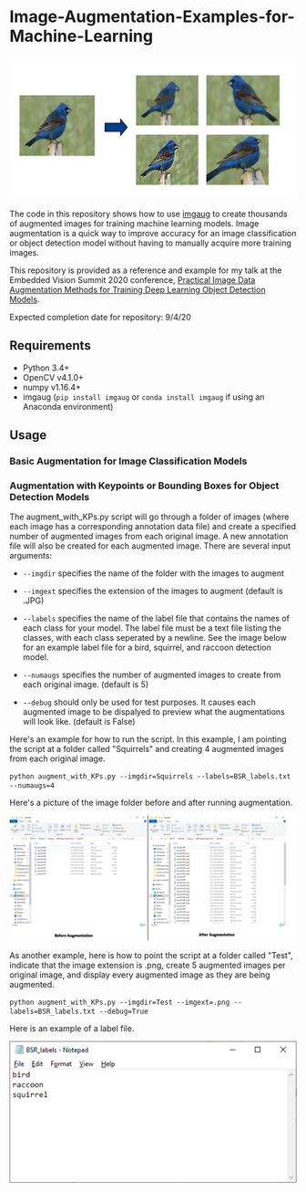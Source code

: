 # Image-Augmentation-Examples-for-Machine-Learning

<p align="center">
   <img src="doc/ImgaugExample.PNG" width="600" height="250">
</p>

The code in this repository shows how to use [imgaug](https://github.com/aleju/imgaug) to create thousands of augmented images for training machine learning models. Image augmentation is a quick way to improve accuracy for an image classification or object detection model without having to manually acquire more training images.

This repository is provided as a reference and example for my talk at the Embedded Vision Summit 2020 conference, [Practical Image Data Augmentation Methods for Training Deep Learning Object Detection Models](https://embeddedvisionsummit.com/2020/session/practical-image-data-augmentation-methods-for-training-deep-learning-object-detection-models/).

Expected completion date for repository: 9/4/20

## Requirements

- Python 3.4+
- OpenCV v4.1.0+
- numpy v1.16.4+
- imgaug (`pip install imgaug` or `conda install imgaug` if using an Anaconda environment)


## Usage
### Basic Augmentation for Image Classification Models


### Augmentation with Keypoints or Bounding Boxes for Object Detection Models
The augment_with_KPs.py script will go through a folder of images (where each image has a corresponding annotation data file) and create a specified number of augmented images from each original image. A new annotation file will also be created for each augmented image. There are several input arguments:

* `--imgdir` specifies the name of the folder with the images to augment

* `--imgext` specifies the extension of the images to augment (default is .JPG)

* `--labels` specifies the name of the label file that contains the names of each class for your model. The label file must be a text file listing the classes, with each class seperated by a newline. See the image below for an example label file for a bird, squirrel, and raccoon detection model.

* `--numaugs` specifies the number of augmented images to create from each original image. (default is 5)

* `--debug` should only be used for test purposes. It causes each augmented image to be dispalyed to preview what the augmentations will look like. (default is False)

Here's an example for how to run the script. In this example, I am pointing the script at a folder called "Squirrels" and creating 4 augmented images from each original image.

```
python augment_with_KPs.py --imgdir=Squirrels --labels=BSR_labels.txt --numaugs=4
```

Here's a picture of the image folder before and after running augmentation.

<p align="center">
   <img src="doc/BeforeAfter.png">
</p>


As another example, here is how to point the script at a folder called "Test", indicate that the image extension is .png, create 5 augmented images per original image, and display every augmented image as they are being augmented.

```
python augment_with_KPs.py --imgdir=Test --imgext=.png --labels=BSR_labels.txt --debug=True
```

Here is an example of a label file.

<p align="center">
   <img src="doc/LabelExample1.png">
</p>


